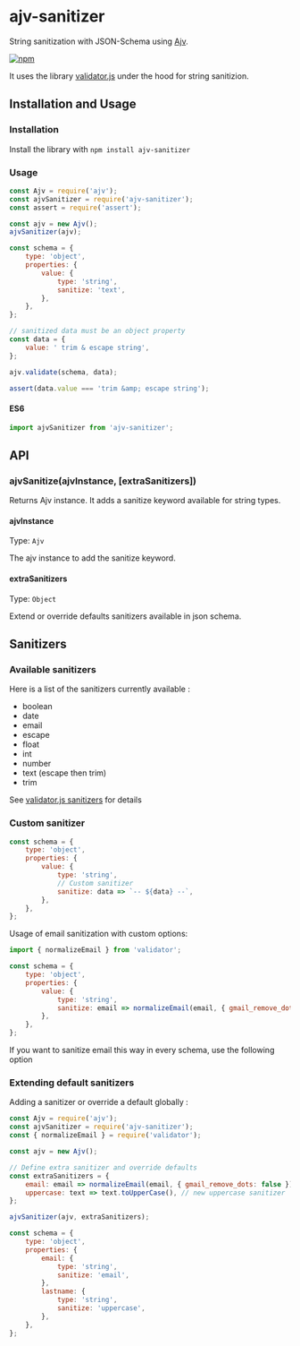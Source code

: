# ajv-sanitizer

String sanitization with JSON-Schema using [Ajv](https://www.npmjs.com/package/ajv).  

[![npm](https://img.shields.io/npm/v/ajv-sanitizer.svg)](https://www.npmjs.com/package/ajv-sanitizer)

It uses the library [validator.js](https://www.npmjs.com/package/validator) under the hood for string sanitizion.

## Installation and Usage

### Installation

Install the library with `npm install ajv-sanitizer`

### Usage

```javascript
const Ajv = require('ajv');
const ajvSanitizer = require('ajv-sanitizer');
const assert = require('assert');

const ajv = new Ajv();
ajvSanitizer(ajv);

const schema = {
	type: 'object',
	properties: {
		value: {
			type: 'string',
			sanitize: 'text',
		},
	},
};

// sanitized data must be an object property
const data = {
	value: ' trim & escape string',
};

ajv.validate(schema, data);

assert(data.value === 'trim &amp; escape string');
```

#### ES6

```javascript
import ajvSanitizer from 'ajv-sanitizer';
```

## API

### ajvSanitize(ajvInstance, [extraSanitizers])

Returns Ajv instance. It adds a sanitize keyword available for string types.

#### ajvInstance

Type: `Ajv`

The ajv instance to add the sanitize keyword.

#### extraSanitizers

Type: `Object`

Extend or override defaults sanitizers available in json schema.

## Sanitizers

### Available sanitizers

Here is a list of the sanitizers currently available :

* boolean
* date
* email
* escape
* float
* int
* number
* text (escape then trim)
* trim

See [validator.js sanitizers](https://www.npmjs.com/package/validator#user-content-sanitizers) for details

### Custom sanitizer

```javascript
const schema = {
	type: 'object',
	properties: {
		value: {
			type: 'string',
			// Custom sanitizer
			sanitize: data => `-- ${data} --`,
		},
	},
};
```

Usage of email sanitization with custom options:  
```js
import { normalizeEmail } from 'validator';

const schema = {
	type: 'object',
	properties: {
		value: {
			type: 'string',
			sanitize: email => normalizeEmail(email, { gmail_remove_dots: false }),
		},
	},
};
```
If you want to sanitize email this way in every schema, use the following option


### Extending default sanitizers
Adding a sanitizer or override a default globally :

```js
const Ajv = require('ajv');
const ajvSanitizer = require('ajv-sanitizer');
const { normalizeEmail } = require('validator');

const ajv = new Ajv();

// Define extra sanitizer and override defaults
const extraSanitizers = {
	email: email => normalizeEmail(email, { gmail_remove_dots: false }), // overrides default email sanitizer
	uppercase: text => text.toUpperCase(), // new uppercase sanitizer
};

ajvSanitizer(ajv, extraSanitizers);

const schema = {
	type: 'object',
	properties: {
		email: {
			type: 'string',
			sanitize: 'email',
		},
		lastname: {
			type: 'string',
			sanitize: 'uppercase',
		},
	},
};
```
